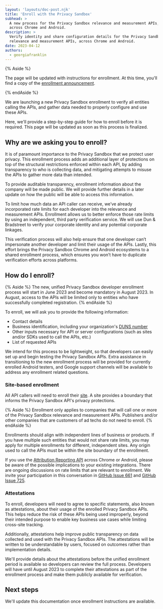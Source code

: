 ```yaml
---
layout: 'layouts/doc-post.njk'
title: 'Enroll with the Privacy Sandbox'
subhead: >
  A new process for the Privacy Sandbox relevance and measurement APIs,
  across Chrome and Android.
description: >
  Verify identity and share configuration details for the Privacy Sandbox
  relevance and measurement APIs, across Chrome and Android.
date: 2023-04-12
authors:
  - georgiafranklin
---
```


{% Aside %}

The page will be updated with instructions for enrollment. At this time, you'll
find a copy of the [enrollment announcement](/blog/announce-enrollment-privacy-sandbox/).

{% endAside %}

We are launching a new Privacy Sandbox enrollment to verify all entities calling the APIs, and gather data needed to properly configure and use these APIs.

Here, we'll provide a step-by-step guide for how to enroll before it is required. This page will be updated as soon as this process is finalized.

## Why are we asking you to enroll?

It is of paramount importance to the Privacy Sandbox that we protect user privacy. This enrollment process adds an additional layer of protections on top of the structural restrictions enforced within each API, by adding transparency to who is collecting data, and mitigating attempts to misuse the APIs to gather more data than intended. 

To provide auditable transparency, enrollment information about the company will be made public. We will provide further details in a later update on how the public will be able to access this information. 

To limit how much data an API caller can receive, we’ve already incorporated rate limits for each developer into the relevance and measurement APIs. Enrollment allows us to better enforce those rate limits by using an independent, third party verification service. We will use Dun & Bradstreet to verify your corporate identity and any potential corporate linkages. 

This verification process will also help ensure that one developer can’t impersonate another developer and limit their usage of the APIs. Lastly, this effort brings the Privacy Sandbox Chrome and Android ecosystems to a shared enrollment process, which ensures you won’t have to duplicate verification efforts across platforms.

## How do I enroll?

{% Aside %}
The new, unified Privacy Sandbox developer enrollment process will start in June 2023 and become mandatory in August 2023. In August, access to the APIs will be limited only to entities who have successfully completed registration.
{% endAside %}

To enroll, we will ask you to provide the following information:

* Contact details
* Business identification, including your organization's [DUNS number](https://www.dnb.com/duns-number.html)
* Other inputs necessary for API or server configurations (such as sites and/or SDKs used to call the APIs, etc.)
* List of requested APIs

We intend for this process to be lightweight, so that developers can easily set up and begin testing the Privacy Sandbox APIs. Extra assistance in transitioning to the new enrollment process will be provided for currently enrolled Android testers, and Google support channels will be available to address any enrollment related questions. 

### Site-based enrollment

All API callers will need to enroll their
[site](https://web.dev/same-site-same-origin/#public-suffix-list-and-etld). A
site provides a boundary that informs the Privacy Sandbox API's privacy
protections.

{% Aside %}
Enrollment only applies to companies that will call one or more of the Privacy
Sandbox relevance and measurement APIs. Publishers and/or other companies that
are customers of ad techs do not need to enroll.
{% endAside %}

Enrollments should align with independent lines of business or products. If you have multiple such entities that would not share rate limits, you may apply for multiple enrollments for different, independent sites. Any origin used to call the APIs must be within the site boundary of the enrollment.

If you use the [Attribution Reporting API](/docs/privacy-sandbox/attribution-reporting/) across Chrome or Android, please be aware of the possible implications to your existing integrations. There are ongoing discussions on rate limits that are relevant to enrollment. We invite your participation in this conversation in [GitHub Issue 661](https://github.com/WICG/attribution-reporting-api/issues/661) and [GitHub Issue 725](https://github.com/WICG/attribution-reporting-api/issues/725).

### Attestations

To enroll, developers will need to agree to specific statements, also known as attestations, about their usage of the enrolled Privacy Sandbox APIs. This helps reduce the risk of these APIs being used improperly, beyond their intended purpose to enable key business use cases while limiting cross-site tracking.

Additionally, attestations help improve public transparency on data collected and used with the Privacy Sandbox APIs. The attestations will be written to be understandable by users, focused on outcomes rather than implementation details. 

We'll provide details about the attestations before the unified enrollment period is available so developers can review the full process. Developers will have until August 2023 to complete their attestations as part of the enrollment process and make them publicly available for verification.

## Next steps

We'll update this documentation once enrollment instructions are available.
